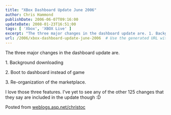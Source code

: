 ```yaml
---
title: "XBox Dashboard Update June 2006"
author: Chris Hammond
publishDate: 2006-06-07T09:16:00
updateDate: 2008-01-23T16:51:00
tags: [ 'Xbox', 'XBOX Live' ]
excerpt: "The three major changes in the dashboard update are. 1. Background downloading 2. Boot to dashboard instead of game 3. Re-organization of the marketplace. I love those three features. I've yet to see any of the other 125 changes that they say are included in the update though :D  Posted from..."
url: /2006/xbox-dashboard-update-june-2006  # Use the generated URL with year
---
```

<P>The three major changes in the dashboard update are.</P> <P>1. Background downloading</P> <P>2. Boot to dashboard instead of game</P> <P>3. Re-organization of the marketplace.</P> <P>I love those three features. I've yet to see any of the other 125 changes that they say are included in the update though :D </P> Posted from <A href="https://weblogs.asp.net/christoc/">weblogs.asp.net/christoc</a>
